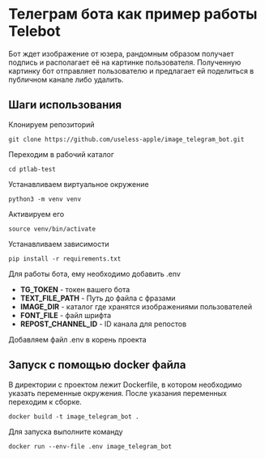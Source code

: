 # Телеграм бота как пример работы Telebot

Бот ждет изображение от юзера, рандомным образом получает подпись и располагает её на картинке пользователя. Полученную картинку бот отправляет пользователю и предлагает ей поделиться в публичном канале либо удалить.

## Шаги использования

Клонируем репозиторий
```
git clone https://github.com/useless-apple/image_telegram_bot.git
```
Переходим в рабочий каталог
```
cd ptlab-test
```
Устанавливаем виртуальное окружение
```
python3 -m venv venv
```
Активируем его
```
source venv/bin/activate
```
Устанавливаем зависимости
```
pip install -r requirements.txt
```
Для работы бота, ему необходимо добавить .env

- **TG_TOKEN** - токен вашего бота
- **TEXT_FILE_PATH** - Путь до файла с фразами
- **IMAGE_DIR** - каталог где хранятся изображениями пользователей
- **FONT_FILE** - файл шрифта
- **REPOST_CHANNEL_ID** - ID канала для репостов

Добавляем файл .env в корень проекта


## Запуск с помощью docker файла

В директории с проектом лежит Dockerfile, в котором необходимо указать переменные окружения. После указания переменных переходим к сборке.

```shell
docker build -t image_telegram_bot .
```

Для запуска выполните команду

```shell
docker run --env-file .env image_telegram_bot
```
